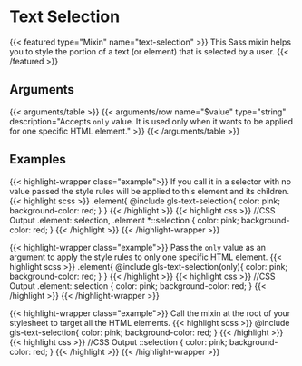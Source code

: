 # Text Selection

{{< featured type="Mixin" name="text-selection" >}}
This Sass mixin helps you to style the portion of a text (or element) that is selected by a user.
{{< /featured >}}

## Arguments

{{< arguments/table >}}
    {{< arguments/row name="$value" type="string" description="Accepts `only` value. It is used only when it wants to be applied for one specific HTML element." >}}
{{< /arguments/table >}}

## Examples

{{< highlight-wrapper class="example">}}
If you call it in a selector with no value passed the style rules will be applied to this element and its children.
{{< highlight scss >}}
.element{
    @include gls-text-selection{
        color: pink;
        background-color: red;
    }
}
{{< /highlight >}}
{{< highlight css >}}
//CSS Output
.element::selection,
.element *::selection {
    color: pink;
    background-color: red;
}
{{< /highlight >}}
{{< /highlight-wrapper >}}

{{< highlight-wrapper class="example">}}
Pass the `only` value as an argument to apply the style rules to only one specific HTML element.
{{< highlight scss >}}
.element{
    @include gls-text-selection(only){
        color: pink;
        background-color: red;
    }
}
{{< /highlight >}}
{{< highlight css >}}
//CSS Output
.element::selection {
    color: pink;
    background-color: red;
}
{{< /highlight >}}
{{< /highlight-wrapper >}}

{{< highlight-wrapper class="example">}}
Call the mixin at the root of your stylesheet to target all the HTML elements.
{{< highlight scss >}}
@include gls-text-selection{
    color: pink;
    background-color: red;
}
{{< /highlight >}}
{{< highlight css >}}
//CSS Output
::selection {
    color: pink;
    background-color: red;
}
{{< /highlight >}}
{{< /highlight-wrapper >}}